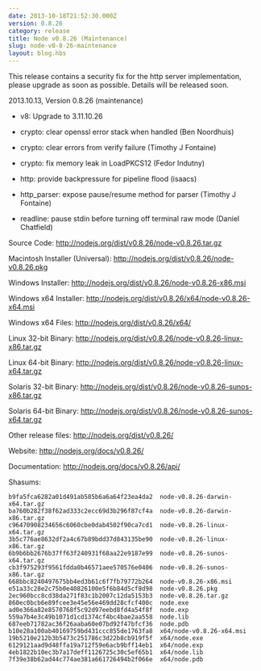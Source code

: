 ```yaml
---
date: 2013-10-18T21:52:30.000Z
version: 0.8.26
category: release
title: Node v0.8.26 (Maintenance)
slug: node-v0-8-26-maintenance
layout: blog.hbs
---
```


This release contains a security fix for the http server implementation, please
upgrade as soon as possible. Details will be released soon.

2013.10.13, Version 0.8.26 (maintenance)

* v8: Upgrade to 3.11.10.26

* crypto: clear openssl error stack when handled (Ben Noordhuis)

* crypto: clear errors from verify failure (Timothy J Fontaine)

* crypto: fix memory leak in LoadPKCS12 (Fedor Indutny)

* http: provide backpressure for pipeline flood (isaacs)

* http_parser: expose pause/resume method for parser (Timothy J Fontaine)

* readline: pause stdin before turning off terminal raw mode (Daniel Chatfield)


Source Code: http://nodejs.org/dist/v0.8.26/node-v0.8.26.tar.gz

Macintosh Installer (Universal): http://nodejs.org/dist/v0.8.26/node-v0.8.26.pkg

Windows Installer: http://nodejs.org/dist/v0.8.26/node-v0.8.26-x86.msi

Windows x64 Installer: http://nodejs.org/dist/v0.8.26/x64/node-v0.8.26-x64.msi

Windows x64 Files: http://nodejs.org/dist/v0.8.26/x64/

Linux 32-bit Binary: http://nodejs.org/dist/v0.8.26/node-v0.8.26-linux-x86.tar.gz

Linux 64-bit Binary: http://nodejs.org/dist/v0.8.26/node-v0.8.26-linux-x64.tar.gz

Solaris 32-bit Binary: http://nodejs.org/dist/v0.8.26/node-v0.8.26-sunos-x86.tar.gz

Solaris 64-bit Binary: http://nodejs.org/dist/v0.8.26/node-v0.8.26-sunos-x64.tar.gz

Other release files: http://nodejs.org/dist/v0.8.26/

Website: http://nodejs.org/docs/v0.8.26/

Documentation: http://nodejs.org/docs/v0.8.26/api/

Shasums:
```
b9fa5fca6282a01d491ab585b6a6a64f23ea4da2  node-v0.8.26-darwin-x64.tar.gz
ba760b282f38f62ad333c2ecc69d3b296f87cf4a  node-v0.8.26-darwin-x86.tar.gz
c96470908234656c6060cbe0dab4502f90ca7cd1  node-v0.8.26-linux-x64.tar.gz
3b5c776ae8632df2a4c67b89bdd37d843135be90  node-v0.8.26-linux-x86.tar.gz
6b9b6bb2676b37ff63f240931f68aa22e9187e99  node-v0.8.26-sunos-x64.tar.gz
cb3f975293f9561fdda0b46571aee570576e0406  node-v0.8.26-sunos-x86.tar.gz
668bbc8240497675bb4ed3b61c6f7fb79772b264  node-v0.8.26-x86.msi
e51a33c28e2c75b0e40826100e5f6b84d5cf8d98  node-v0.8.26.pkg
2ec960bcc8cd38da271f83c1b2007c12da5153b3  node-v0.8.26.tar.gz
860ec0bcb6e89fcee3e45e56e469dd28cfcf400c  node.exe
ad0e366a82e8570768f5c92d97eebd8fd4a54f8f  node.exp
559a7b4e3c49b1071d1cd1374cf4bc4bae2aa558  node.lib
687eeb71782ac36f26aaba60e07bd92f47bfcf36  node.pdb
b10e28a100ab40169759bd431ccc855de1763fa8  x64/node-v0.8.26-x64.msi
19b5210e212b3b5473c251786c3d22b8cb919f5f  x64/node.exe
6129121aad9d48ffa19a712f59e6acb9bff14eb1  x64/node.exp
4eb1822b10ec3b7a17deff1126725c30c5ef65b1  x64/node.lib
7f39e38b62ad44c774ae381a661726494b2f066e  x64/node.pdb
```
